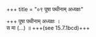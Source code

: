 +++
title = "०९ पूषा पथीनाम् अध्यक्षः"

+++
पूषा पथीनाम् अध्यक्षः ।  
स मा (…) ॥ +++(see 15.7.1bcd)+++